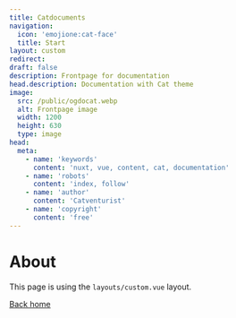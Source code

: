 ```yaml
---
title: Catdocuments
navigation:
  icon: 'emojione:cat-face'
  title: Start
layout: custom
redirect: 
draft: false
description: Frontpage for documentation
head.description: Documentation with Cat theme
image: 
  src: /public/ogdocat.webp
  alt: Frontpage image
  width: 1200
  height: 630
  type: image
head: 
  meta:
    - name: 'keywords'
      content: 'nuxt, vue, content, cat, documentation'
    - name: 'robots'
      content: 'index, follow'
    - name: 'author'
      content: 'Catventurist'
    - name: 'copyright'
      content: 'free'
---
```


# About

This page is using the `layouts/custom.vue` layout.

[Back home](/)
